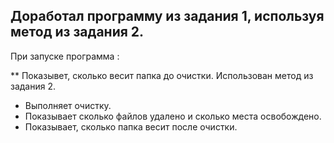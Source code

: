 ## Доработал программу из задания 1, используя  метод из задания 2.

При запуске программа :

** Показывет, сколько весит папка до очистки. Использован метод из задания 2. 
* Выполняет очистку.
* Показывает сколько файлов удалено и сколько места освобождено.
* Показывает, сколько папка весит после очистки.
